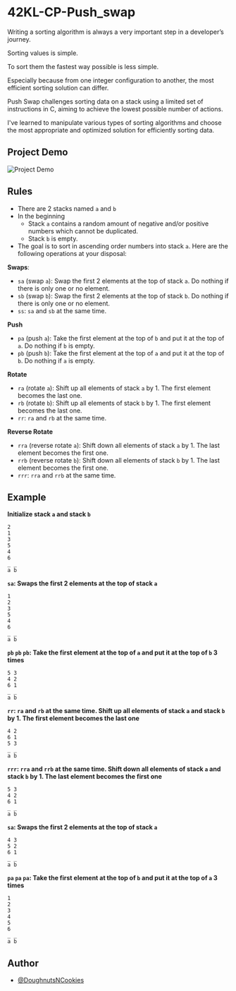 # 42KL-CP-Push_swap
Writing a sorting algorithm is always a very important step in a developer’s journey.

Sorting values is simple.

To sort them the fastest way possible is less simple.

Especially because from one integer configuration to another, the most efficient sorting solution can differ.

Push Swap challenges sorting data on a stack using a limited set of instructions in C, aiming to achieve the lowest possible number of actions.

I've learned to manipulate various types of sorting algorithms and choose the most appropriate and optimized solution for efficiently sorting data.


## Project Demo

![Project Demo](https://github.com/DoughnutsNCookies/42KL-CP-Push_swap/blob/main/readmeAssets/Push%20Swap-gif.gif)


## Rules
- There are 2 stacks named `a` and `b`
- In the beginning
    - Stack `a` contains a random amount of negative and/or positive numbers which cannot be duplicated.
    - Stack `b` is empty.
- The goal is to sort in ascending order numbers into stack `a`. Here are the following operations at your disposal:

**Swaps**:
- `sa` (swap `a`): Swap the first 2 elements at the top of stack `a`. Do nothing if there is only one or no element.
- `sb` (swap `b`): Swap the first 2 elements at the top of stack `b`. Do nothing if there is only one or no element.
- `ss`: `sa` and `sb` at the same time.

**Push**    
- `pa` (push `a`): Take the first element at the top of `b` and put it at the top of `a`. Do nothing if `b` is empty.
- `pb` (push `b`): Take the first element at the top of `a` and put it at the top of `b`. Do nothing if `a` is empty.
    
**Rotate**
- `ra` (rotate `a`): Shift up all elements of stack `a` by 1. The first element becomes the last one.
- `rb` (rotate `b`): Shift up all elements of stack `b` by 1. The first element becomes the last one.
- `rr`: `ra` and `rb` at the same time.

**Reverse Rotate**
- `rra` (reverse rotate `a`): Shift down all elements of stack `a` by 1. The last element becomes the first one.
- `rrb` (reverse rotate `b`): Shift down all elements of stack `b` by 1. The last element becomes the first one.
- `rrr`: `rra` and `rrb` at the same time.


## Example
**Initialize stack `a` and stack `b`**
```
2
1
3
5
4
6
_ _
a b
```

**`sa`: Swaps the first 2 elements at the top of stack `a`**
```
1
2
3
5
4
6
_ _
a b
```

**`pb` `pb` `pb`: Take the first element at the top of `a` and put it at the top of `b` 3 times**
```
5 3
4 2
6 1
_ _
a b
```

**`rr`: `ra` and `rb` at the same time. Shift up all elements of stack `a` and stack `b` by 1. The first element becomes the last one**
```
4 2
6 1
5 3
_ _
a b
```

**`rrr`: `rra` and `rrb` at the same time. Shift down all elements of stack `a` and stack `b` by 1. The last element becomes the first one**
```
5 3
4 2
6 1
_ _
a b
```

**`sa`: Swaps the first 2 elements at the top of stack `a`**
```
4 3
5 2
6 1
_ _
a b
```

**`pa` `pa` `pa`: Take the first element at the top of `b` and put it at the top of `a` 3 times**
```
1
2
3
4 
5 
6 
_ _
a b
```
## Author
- [@DoughnutsNCookies](https://www.github.com/DoughnutsNCookies)

